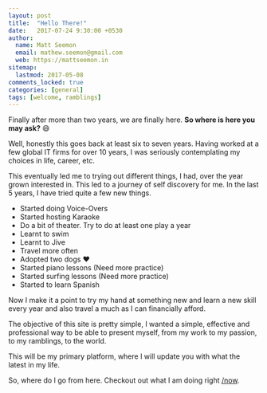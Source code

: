 ```yaml
---
layout: post
title:  "Hello There!"
date:   2017-07-24 9:30:00 +0530
author: 
  name: Matt Seemon
  email: mathew.seemon@gmail.com
  web: https://mattseemon.in
sitemap:
  lastmod: 2017-05-08
comments_locked: true
categories: [general]
tags: [welcome, ramblings]
---
```


Finally after more than two years, we are finally here. **So where is here you may ask?** :smile:

Well, honestly this goes back at least six to seven years. Having worked at a few global IT firms for over 10 years, I was seriously contemplating my choices in life, career, etc.

This eventually led me to trying out different things, I had, over the year grown interested in. This led to a journey of self discovery for me. In the last 5 years, I have tried quite a few new things.

 * Started doing Voice-Overs
 * Started hosting Karaoke
 * Do a bit of theater. Try to do at least one play a year
 * Learnt to swim
 * Learnt to Jive
 * Travel more often
 * Adopted two dogs :heart:
 * Started piano lessons (Need more practice)
 * Started surfing lessons (Need more practice)
 * Started to learn Spanish

Now I make it a point to try my hand at something new and learn a new skill every year and also travel a much as I can financially afford.

The objective of this site is pretty simple, I wanted a simple, effective and professional way to be able to present myself, from my work to my passion, to my ramblings, to the world.

This will be my primary platform, where I will update you with what the latest in my life.

So, where do I go from here. Checkout out what I am doing right [/now](/now).